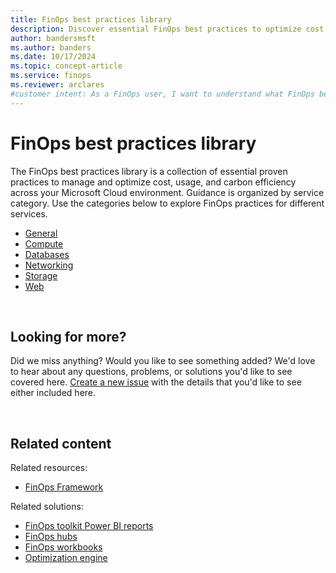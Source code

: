 ```yaml
---
title: FinOps best practices library
description: Discover essential FinOps best practices to optimize cost efficiency and governance for your Azure resources.
author: bandersmsft
ms.author: banders
ms.date: 10/17/2024
ms.topic: concept-article
ms.service: finops
ms.reviewer: arclares
#customer intent: As a FinOps user, I want to understand what FinOps best practices I should use with Microsoft Cloud services.
---
```


<!-- markdownlint-disable-next-line MD025 -->
# FinOps best practices library

The FinOps best practices library is a collection of essential proven practices to manage and optimize cost, usage, and carbon efficiency across your Microsoft Cloud environment. Guidance is organized by service category. Use the categories below to explore FinOps practices for different services.

<!-- Sort list alphabetically for findability -->

- [General](general.md)
- [Compute](compute.md)
- [Databases](databases.md)
- [Networking](networking.md)
- [Storage](storage.md)
- [Web](web.md)

<br>

## Looking for more?

Did we miss anything? Would you like to see something added? We'd love to hear about any questions, problems, or solutions you'd like to see covered here. [Create a new issue](https://aka.ms/ftk/ideas) with the details that you'd like to see either included here.

<br>

## Related content

Related resources:

- [FinOps Framework](../../../docs-mslearn/framework/finops-framework.md)

Related solutions:

- [FinOps toolkit Power BI reports](../../../docs-mslearn/power-bi/reports.md)
- [FinOps hubs](../../../docs-mslearn/hubs/finops-hubs-overview.md)
- [FinOps workbooks](../../../docs-mslearn/toolkit/workbooks/finops-workbooks-overview.md)
- [Optimization engine](../../../docs-mslearn/optimization-engine/optimization-engine-overview.md)

<br>
